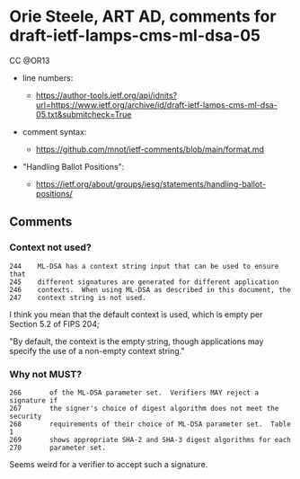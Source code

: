 # Orie Steele, ART AD, comments for draft-ietf-lamps-cms-ml-dsa-05 
CC @OR13

* line numbers:
  - https://author-tools.ietf.org/api/idnits?url=https://www.ietf.org/archive/id/draft-ietf-lamps-cms-ml-dsa-05.txt&submitcheck=True

* comment syntax:
  - https://github.com/mnot/ietf-comments/blob/main/format.md

* "Handling Ballot Positions":
  - https://ietf.org/about/groups/iesg/statements/handling-ballot-positions/

## Comments

### Context not used?

```
244	   ML-DSA has a context string input that can be used to ensure that
245	   different signatures are generated for different application
246	   contexts.  When using ML-DSA as described in this document, the
247	   context string is not used.
```

I think you mean that the default context is used, which is empty per Section 5.2 of FIPS 204;

"By default, the context is the empty string, though applications may specify the use of a non-empty context string."

### Why not MUST?

```
266	      of the ML-DSA parameter set.  Verifiers MAY reject a signature if
267	      the signer's choice of digest algorithm does not meet the security
268	      requirements of their choice of ML-DSA parameter set.  Table 1
269	      shows appropriate SHA-2 and SHA-3 digest algorithms for each
270	      parameter set.
```

Seems weird for a verifier to accept such a signature.
